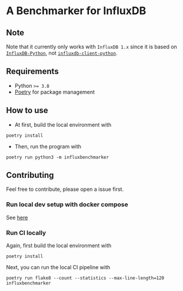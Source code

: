 # A Benchmarker for InfluxDB

## Note
Note that it currently only works with `InfluxDB 1.x` since it is based on [`InfluxDB-Python`](https://github.com/influxdata/influxdb-python), not [`influxdb-client-python`](https://github.com/influxdata/influxdb-client-python).

## Requirements
- Python `>= 3.8`
- [Poetry](https://python-poetry.org/) for package management

## How to use
- At first, build the local environment with
```
poetry install
```
- Then, run the program with
```
poetry run python3 -m influxbenchmarker
```

## Contributing

Feel free to contribute, please open a issue first.

### Run local dev setup with docker compose

See [here](./docker-influx-grafana/README.md)

### Run CI locally
Again, first build the local environment with
```
poetry install
```
Next, you can run the local CI pipeline with
```
poetry run flake8 --count --statistics --max-line-length=120 influxbenchmarker
```
